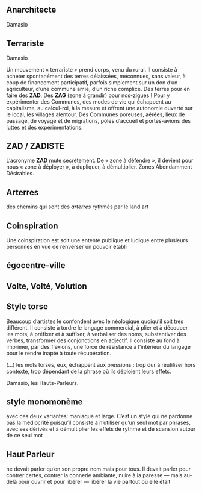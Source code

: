 
## Anarchitecte

Damasio

## Terrariste

Damasio

Un mouvement « terrariste » prend corps, venu du rural. Il consiste à acheter spontanément des terres délaissées, méconnues, sans valeur, à coup de financement participatif, parfois simplement sur un don d’un agriculteur, d’une commune amie, d’un riche complice. Des terres pour en faire des **ZAD**. Des **ZAG** (zone à grandir) pour nos-zigues ! Pour y expérimenter des Communes, des modes de vie qui échappent au capitalisme, au calcul-roi, à la mesure et offrent une autonomie ouverte sur le local, les villages alentour. Des Communes poreuses, aérées, lieux de passage, de voyage et de migrations, pôles d’accueil et portes-avions des luttes et des expérimentations.

## ZAD / ZADISTE

L’acronyme **ZAD** mute secrètement. De « zone à défendre », il devient pour nous « zone à déployer », à dupliquer, à démultiplier. Zones Abondamment Désirables.


## Arterres

des chemins qui sont des _arterres_ rythmés par le land art


## Coinspiration

Une coinspiration est soit une entente publique et ludique entre plusieurs personnes en vue de renverser un pouvoir établi


## égocentre-ville

## Volte, Volté, Volution



## Style torse
Beaucoup d’artistes le confondent avec le néologique quoiqu’il soit très différent. Il consiste à tordre le langage commercial, à plier et à découper les mots, à préfixer et à suffixer, à verbaliser des noms, substantiver des verbes, transformer des conjonctions en adjectif. Il consiste au fond à imprimer, par des flexions, une force de résistance à l’intérieur du langage pour le rendre inapte à toute récupération.

(...) les mots torses, eux, échappent aux pressions : trop dur à réutiliser hors contexte, trop dépendant de la phrase où ils déploient leurs effets.

Damasio, les Hauts-Parleurs.

## style monomonème
avec ces deux variantes: maniaque et large. C’est un style qui ne pardonne pas la médiocrité puisqu’il consiste à n’utiliser qu’un seul mot par phrases, avec ses dérivés et à démultiplier les effets de rythme et de scansion autour de ce seul mot


## Haut Parleur
 
ne devait parler qu’en son propre nom mais pour tous. Il devait 
parler pour contrer certes, contrer la connerie ambiante, nuire à la paresse — mais au-delà pour ouvrir et pour libérer — libérer la vie partout où elle était 

